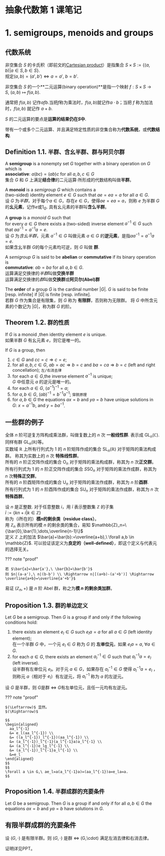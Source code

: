 # 抽象代数第 1 课笔记

# 1. semigroups, menoids and groups

## 代数系统

非空集合 $S$ 的卡氏积（即前文的[Cartesian product](./0-5.md)）是指集合 $S \times S:=\{(a,b)|a \in S, b\in S\}$.  
规定$(a,b)=(a',b') \Leftrightarrow a=a',\ b=b'$.

非空集合 $S$ 的一个**二元运算(binary operation)**是指一个映射 $f:S\times S \rightarrow S,\ (a,b)\mapsto f(a,b)$.

通常把 $f(a,b)$ 记作$afb$.当把$f$称为乘法时，$f(a,b)$就记作$a\cdot b$；当把 $f$ 称为加法时，$f(a,b)$ 就记作 $a+b$.

$S$ 的二元运算的要点是**运算的结果仍在$S$中**.

带有一个或多个二元运算、并且满足特定性质的非空集合称为**代数系统**，或**代数结构**.

## Definition 1.1. `半群、含幺半群、群与阿贝尔群`

A **semigroup** is a nonempty set $G$ together with a binary operation on $G$ which is  
**associative**: $a(bc)=(ab)c\ \mathrm{for\ all}\ a,b,c \in G$  
集合 $G$ 和 $G$ 上满足**结合律**的二元运算$\cdot$所形成的代数结构叫做**半群**。

A **monoid** is a *semigroup* $G$ which contains a  
(two-sided) identity element $e \in G$ such that $ae=ea=a\ \mathrm{for\ all}\ a \in G$.  
设 $G$ 为*半群*，对于每个$a \in G$，存在$e \in G$，使得$ae=ea=a$，则称 $e$ 为半群 $G$ 的**幺元素**，记作$e$或$1_G$.
具有幺元素的半群叫**含么半群**。

A **group** is a *monoid* $G$ such that  
for every $a \in G$ there exists a (two-sided) inverse element $a^{-1} \in G$ such that $aa^{-1}=a^{-1}a=e$.  
设 $G$ 为*含幺半群*，元素 $a^{-1} \in G$ 叫做元素 $a \in G$ 的**逆元素**，是指$aa^{-1}=a^{-1}a=e$.  
如果含幺半群 $G$的每个元素均可逆，则 $G$ 叫做 **群**.

A *semigroup* $G$ is said to be **abelian** or **commutative** if its binary operation is  
**commutative**: $ab=ba\ \mathrm{for\ all}\ a,b \in G$.  
运算满足交换律的*半群*叫做**交换半群**  
运算满足交换律的*群*叫做**交换群**或**阿贝尔(Abel)群**

The **order** of a group $G$ is the cardinal number $|G|$.
$G$ is said to be finite [resp. infinite] if $|G|$ is finite [resp. infinite].  
若群 $G$ 作为集合是有限集，则 $G$ 称为 **有限群**，否则称为无限群。
将 $G$ 中所含元素的个数记为 $|G|$，称为群 $G$ 的阶。

## Theorem 1.2. `群的性质`

If $G$ is a monoid ,then identity element $e$ is unique.  
如果半群 $G$ 有幺元素 $e$，则它是唯一的。

If $G$ is a group, then  

1. $c \in G\ \mathrm{and}\ cc=c \Rightarrow c=e$;  
2. for all $a,b,c \in G,\ ab=ac \Rightarrow b=c$ and $ba=ca \Rightarrow b=c$ (left and right concellation);  `左/右消去律`
3. for each $a \in G$,the inverse element $a^{-1}$ is unique;  
    $G$ 中任意元 $a$ 的逆元是唯一的。
4. for each $a \in G,\ (a^{-1})^{-1}=a$;  
5. for $a,b \in G,\ (ab)^{-1}=b^{-1}a^{-1}$; `穿脱原理`
6. for $a,b \in G$ the equations $ax=b$ and $ya=b$ have unique solutions in $G:\ x=a^{-1}b,\ \mathrm{and}\ y=ba^{-1}$.

## 一些群的例子

全体 $n$ 阶可逆复方阵构成乘法群，叫做复数上的 $n$ 次 **一般线性群**. 表示成 $\mathrm{GL}_n(\mathbb{C})$.
同样有群 $\mathrm{GL}_n(\mathbb{R})$等。  
实数域 $\mathbb{R}$ 上所有行列式为 $1$ 的 $n$ 阶矩阵作成的集合 $\mathrm{SL}_n(\mathbb{R})$ 对于矩阵的乘法构成群。
称其为实数上的 $n$ 次 **特殊线性群**。  
所有的 $n$ 阶正交阵作成的集合 $\mathrm{O}_n$ 对于矩阵的乘法构成群，称其为 $n$ 次**正交群**。  
所有行列式为 $1$ 的 $n$ 阶正交阵作成的集合 $S\mathrm{SO}_n$ 对于矩阵的乘法作成群，称其为 $n$ 次**特殊正交群**。  
所有的 $n$ 阶酉矩阵作成的集合 $\mathrm{U}_n$ 对于矩阵的乘法作成群，称其为 $n$ 阶**酉群**.  
所有行列式为 $1$ 的 $n$ 阶酉阵作成的集合 $\mathrm{SU}_n$ 对于矩阵的乘法作成群，称其为 $n$ 次**特殊酉群**。

设 $n$ 是正整数. 对于任意整数 $i$，用 $\bar{i}$ 表示整数集 $\mathbb{Z}$ 的子集  
$\bar{i}:=\{kn+i|k \in \mathbb{Z}\}$  
称为（i所在的）**模$n$的剩余类（residue class）**。  
用 $\mathbb{Z}_n$ 表示所有的模 $n$ 的剩余类的集合，易知 $\mathbb{Z}_n=\{\bar{0},\bar{1},\dots,\overline{n-1}\}$  
定义 $\mathbb{Z}$ 上的加法 $\bar{a}+\bar{b}:=\overline{a+b},\ \forall a,b \in \mathbb{Z}$.
可以验证该定义为**良定的（well-defined）**，即这个定义与代表元的选择无关。

??? note "proof"

    若 $\bar{a}=\bar{a'},\ \bar{b}=\bar{b'}$  
    则 $n|(a-a'),\ n|(b-b') \\ \Rightarrow n|[(a+b)-(a'+b')] \Rightarrow \overline{a+b}=\overline{a'+b'}$

易证 $(\mathbb{Z}_n,+)$ 是 $n$ 阶 Abel 群，称之为**模 $n$ 的剩余类加群**。

## Proposition 1.3. `群的单边定义`

Let $G$ be a semigroup. Then $G$ is a group if and only if the following conditions hold:  

1. there exists an element $e_l \in G$ such $e_la=a$ for all $a \in G$ (left identity element);  
    在一个半群 $G$ 中，一个元 $e_l \in G$ 称为 $G$  的 **左单位元**，如果 $e_la=a,\ \forall a \in G$.
2. for each $a \in G$, there exists an element $a_l^{-1} \in G$ such that $a_l^{-1}a=e_l$ (left inverse).  
    设半群有左单位元 $e_l$。对于元 $a \in G$，如果存在 $a_l^{-1} \in G$ 使得 $a_l^{-1}a=e_l$ ，
    则称元 $a$（相对于 $e_l$）有左逆元，将 $a_l^{-1}$ 称为 $a$ 的左逆元。

设 $G$ 是半群，则 $G$是群 $\Leftrightarrow$ $G$有左单位元，且任一元均有左逆元。

??? note "proof"

    $(\Leftarrow)$ 显然。  
    $(\Rightarrow)$ 

    $$
    \begin{aligned}
      aa_l^{-1}
      &= e_l(aa_l^{-1}) \\
      &= ((a_l^{-1})_l^{-1})(aa_l^{-1}) \\
      &= (a_l^{-1})_l^{-1}(a_l^{-1}a)a_l^{-1} \\
      &= (a_l^{-1})e_lg_l^{-1} \\
      &= (a_l^{-1})_l^{-1}a_l^{-1} \\
      &=e_l
    \end{aligned}
    $$
    $$
    \forall a \in G,\ ae_l=a(a_l^{-1}a)=(aa_l^{-1})a=e_la=a.
    $$

## Proposition 1.4. `半群成群的充要条件`

Let $G$ be a semigroup. Then $G$ is a group if and only if for all $a,b \in G$ the equations $ax=b$ and $ya=b$ have solutions in $G$.

## 有限半群成群的充要条件

设 $(G,\cdot)$ 是有限半群。则 $(G,\cdot)$ 是群 $\Leftrightarrow$ (G,\cdot) 满足左消去律和右消去律。

证明详见PPT。
